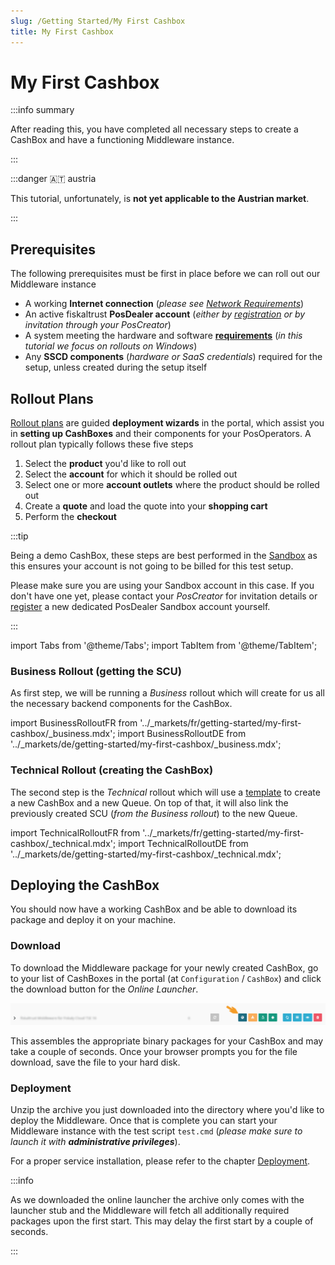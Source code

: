 ```yaml
---
slug: /Getting Started/My First Cashbox
title: My First Cashbox
---
```

# My First Cashbox

:::info summary

After reading this, you have completed all necessary steps to create a CashBox and have a functioning Middleware instance.

:::

:::danger 🇦🇹 austria

This tutorial, unfortunately, is **not yet applicable to the Austrian market**.

:::

## Prerequisites

The following prerequisites must be first in place before we can roll out our Middleware instance

* A working **Internet connection** (_please see [Network Requirements](/docs/Technical%20Operations/Middleware/Network%20Requirements)_)
* An active fiskaltrust **PosDealer account** (*either by [registration](Registration) or by invitation through your PosCreator*)
* A system meeting the hardware and software **[requirements](/docs/Technical%20Operations/Middleware/Supported%20Environments)** (*in this tutorial we focus on rollouts on Windows*)
* Any **SSCD components** (*hardware or SaaS credentials*) required for the setup, unless created during the setup itself



## Rollout Plans

[Rollout plans](../Buy%20&%20Resell/Rollout%20Plans) are guided **deployment wizards** in the portal, which assist you in **setting up CashBoxes** and their components for your PosOperators. A rollout plan typically follows these five steps

1. Select the **product** you'd like to roll out
2. Select the **account** for which it should be rolled out
3. Select one or more **account outlets** where the product should be rolled out
4. Create a **quote** and load the quote into your **shopping cart**
5. Perform the **checkout**

:::tip

Being a demo CashBox, these steps are best performed in the [Sandbox](Sandbox) as this ensures your account is not going to be billed for this test setup.

Please make sure you are using your Sandbox account in this case. If you don't have one yet, please contact your *PosCreator* for invitation details or [register](Registration) a new dedicated PosDealer Sandbox account yourself.

:::



import Tabs from '@theme/Tabs';
import TabItem from '@theme/TabItem';


### Business Rollout (getting the SCU)

As first step, we will be running a *Business* rollout which will create for us all the necessary backend components for the CashBox.

import BusinessRolloutFR from '../_markets/fr/getting-started/my-first-cashbox/_business.mdx';
import BusinessRolloutDE from '../_markets/de/getting-started/my-first-cashbox/_business.mdx';

<Tabs groupId="market">

  <TabItem value="FR" label="France">
    <BusinessRolloutFR />
  </TabItem>

  <TabItem value="DE" label="Germany">
    <BusinessRolloutDE />
  </TabItem>

</Tabs>



### Technical Rollout (creating the CashBox)

The second step is the *Technical* rollout which will use a [template](../Technical%20Operations/Rollout%20Automation/Templates) to create a new CashBox and a new Queue. On top of that, it will also link the previously created SCU (*from the Business rollout*) to the new Queue.

import TechnicalRolloutFR from '../_markets/fr/getting-started/my-first-cashbox/_technical.mdx';
import TechnicalRolloutDE from '../_markets/de/getting-started/my-first-cashbox/_technical.mdx';

<Tabs groupId="market">

  <TabItem value="FR" label="France">
    <TechnicalRolloutFR />
  </TabItem>

  <TabItem value="DE" label="Germany">
    <TechnicalRolloutDE />
  </TabItem>

</Tabs>



## Deploying the CashBox

You should now have a working CashBox and be able to download its package and deploy it on your machine.



### Download

To download the Middleware package for your newly created CashBox, go to your list of CashBoxes in the portal (at `Configuration` / `CashBox`) and click the download button for the *Online Launcher*.

![](./images/my-first-cashbox/download.png)

This assembles the appropriate binary packages for your CashBox and may take a couple of seconds. Once your browser prompts you for the file download, save the file to your hard disk.



### Deployment

Unzip the archive you just downloaded into the directory where you'd like to deploy the Middleware. Once that is complete you can start your Middleware instance with the test script `test.cmd` (_please make sure to launch it with **administrative privileges**_).

For a proper service installation, please refer to the chapter [Deployment](../Technical%20Operations/Middleware/Deployment).

:::info

As we downloaded the online launcher the archive only comes with the launcher stub and the Middleware will fetch all additionally required packages upon the first start. This may delay the first start by a couple of seconds.

:::